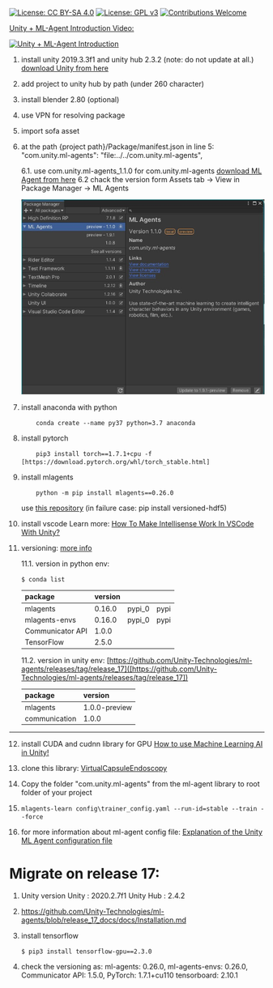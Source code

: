 [![License: CC BY-SA 4.0](https://img.shields.io/badge/License-CC_BY--SA_4.0-lightgrey.svg)](https://creativecommons.org/licenses/by-sa/4.0/)
[![License: GPL v3](https://img.shields.io/badge/License-GPLv3-blue.svg)](https://www.gnu.org/licenses/gpl-3.0)
[![Contributions Welcome](https://img.shields.io/badge/contributions-welcome-brightgreen.svg)](http://makeapullrequest.com)

[Unity + ML-Agent Introduction Video:  ](https://www.youtube.com/watch?v=NgxK7SK8qnA)

[![Unity + ML-Agent Introduction](https://img.youtube.com/vi/NgxK7SK8qnA/mqdefault.jpg)](https://www.youtube.com/watch?v=NgxK7SK8qnA)

1. install unity 2019.3.3f1 and unity hub 2.3.2 (note: do not update at all.)
[download Unity from here](https://jetamooz.com/courses/unity-pro-2019/)

2. add project to unity hub by path (under 260 character)

3. install blender 2.80 (optional)

4. use VPN for resolving package
  
5. import sofa asset

6. at the path {project path}/Package/manifest.json
in line 5:
"com.unity.ml-agents": "file:../../com.unity.ml-agents",

    6.1. use com.unity.ml-agents_1.1.0  for com.unity.ml-agents
    [download ML Agent from here](https://github.com/Unity-Technologies/ml-agents/tree/com.unity.ml-agents_1.1.0)
    6.2 chack the version form Assets tab -> View in Package Manager -> ML Agents

    ![Package Manager](docs/package-manager-ml-agent.jpg)

7. install anaconda with python
    ```{r, engine='bash', count_lines}
    	conda create --name py37 python=3.7 anaconda 
    ```

8. install pytorch
    ```{r, engine='bash', count_lines}
        pip3 install torch==1.7.1+cpu -f [https://download.pytorch.org/whl/torch_stable.html]
    ```

9. install mlagents
    ```{r, engine='bash', count_lines}
        python -m pip install mlagents==0.26.0
    ```
    use [this repository](https://github.com/Unity-Technologies/ml-agents/tree/main/ml-agents)
    (in failure case: pip install versioned-hdf5)

10. install vscode
Learn more: [How To Make Intellisense Work In VSCode With Unity?](https://www.youtube.com/watch?v=btga03_gGfw)

11. versioning:
[more info](https://www.youtube.com/playlist?list=PL8fePt58xRPY1-pkhMPus3GlUGXNdqMH5)

    11.1. version in python env:
    ```{r, engine='bash', count_lines}
    $ conda list
    ```
    | package          | version |        |      |
    |------------------|---------|--------|------|
    | mlagents         | 0.16.0  | pypi_0 | pypi |
    | mlagents-envs    | 0.16.0  | pypi_0 | pypi |
    | Communicator API | 1.0.0   |        |      |
    | TensorFlow       | 2.5.0   |        |      |

    11.2. version in unity env:
    [https://github.com/Unity-Technologies/ml-agents/releases/tag/release_17]([https://github.com/Unity-Technologies/ml-agents/releases/tag/release_17])

    | package          | version |
    |------------------|---------|
    | mlagents         | 1.0.0-preview  |
    | communication    |1.0.0  | pypi_0 |

-----------------

12. install CUDA and cudnn library for GPU
[How to use Machine Learning AI in Unity!](https://www.youtube.com/watch?v=zPFU30tbyKs)


13. clone this library:
[VirtualCapsuleEndoscopy](https://github.com/CapsuleEndoscope/VirtualCapsuleEndoscopy)

14. Copy the folder "com.unity.ml-agents" from the ml-agent library to root folder of your project
15.
    ```{r, engine='bash', count_lines}
    mlagents-learn config\trainer_config.yaml --run-id=stable --train --force
    ```
16. for more information about ml-agent config file: 
[Explanation of the Unity ML Agent configuration file](https://www.youtube.com/watch?v=xFsfQ5qiKvI)



Migrate on release 17:
===========
1. Unity version
    Unity : 2020.2.7f1
    Unity Hub : 2.4.2
2. https://github.com/Unity-Technologies/ml-agents/blob/release_17_docs/docs/Installation.md

3. install tensorflow
    ```{r, engine='bash', count_lines}
    $ pip3 install tensorflow-gpu==2.3.0
    ```
4. check the versioning as:
    ml-agents: 0.26.0,
    ml-agents-envs: 0.26.0,
    Communicator API: 1.5.0,
    PyTorch: 1.7.1+cu110
    tensorboard: 2.10.1
    